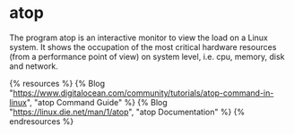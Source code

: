 # atop

The program atop is an interactive monitor to view the load on a Linux system. It shows the occupation of the most critical hardware resources (from a performance point of view) on system level, i.e. cpu, memory, disk and network.

{% resources %}
  {% Blog "https://www.digitalocean.com/community/tutorials/atop-command-in-linux", "atop Command Guide" %}
  {% Blog "https://linux.die.net/man/1/atop", "atop Documentation" %}
{% endresources %}

